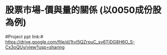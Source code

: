 # 股票市場-價與量的關係 (以0050成份股為例)
#Project ppt link:# https://drive.google.com/file/d/1tvI5QZrpuC_sy6TjDG8H6O_S-Cx3oQUv/view?usp=sharing

